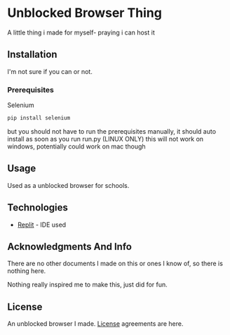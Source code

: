 # Unblocked Browser Thing
A little thing i made for myself- praying i can host it

## Installation

I'm not sure if you can or not.

### Prerequisites

Selenium
```bash
pip install selenium
```
but you should not have to run the prerequisites manually, it should auto install as soon as you run run.py (LINUX ONLY)
this will not work on windows, potentially could work on mac though

## Usage

Used as a unblocked browser for schools.



## Technologies
 
* [Replit](https://replit.com/) - IDE used

## Acknowledgments And Info

There are no other documents I made on this or ones I know of, so there is nothing here.

Nothing really inspired me to make this, just did for fun.

## License
An unblocked browser I made. [License](https://choosealicense.com/licenses/agpl-3.0/) agreements are here.
